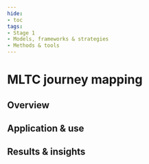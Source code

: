 ```yaml
---
hide:
- toc
tags:
- Stage 1
- Models, frameworks & strategies
- Methods & tools
---
```


# MLTC journey mapping

## Overview

## Application & use

## Results & insights



